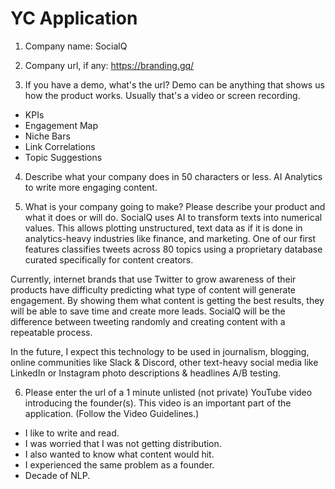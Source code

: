 # YC Application

1. Company name:
SocialQ

2. Company url, if any:
https://branding.gq/

3. If you have a demo, what's the url? Demo can be anything that shows us how the product works. Usually that's a video or screen recording.
* KPIs
* Engagement Map
* Niche Bars
* Link Correlations
* Topic Suggestions


4. Describe what your company does in 50 characters or less.
AI Analytics to write more engaging content.

5. What is your company going to make? Please describe your product and what it does or will do.
SocialQ uses AI to transform texts into numerical values.
This allows plotting unstructured, text data as if it is done in analytics-heavy industries like finance, and marketing.
One of our first features classifies tweets across 80 topics using a proprietary database curated specifically for content creators.

Currently, internet brands that use Twitter to grow awareness of their products have difficulty predicting what type of content will generate engagement. By showing them what content is getting the best results, they will be able to save time and create more leads.  SocialQ will be the difference between tweeting randomly and creating content with a repeatable process.

In the future, I expect this technology to be used in journalism, blogging, online communities like Slack & Discord, other text-heavy social media like LinkedIn or Instagram photo descriptions & headlines A/B testing.

6. Please enter the url of a 1 minute unlisted (not private) YouTube video introducing the founder(s). This video is an important part of the application. (Follow the Video Guidelines.)
* I like to write and read.
* I was worried that I was not getting distribution.
* I also wanted to know what content would hit. 
* I experienced the same problem as a founder.
* Decade of NLP.
